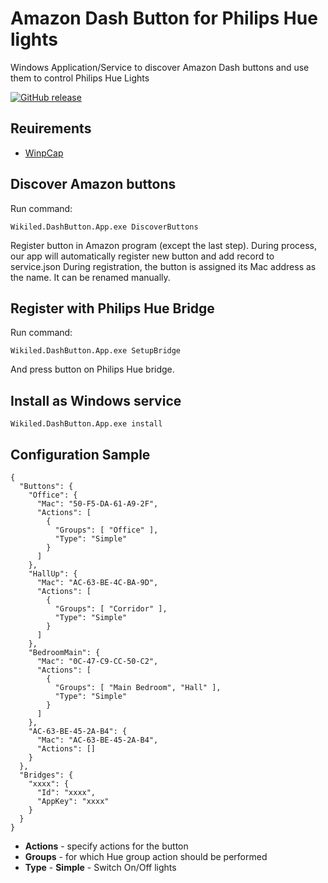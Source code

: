 # Amazon Dash Button for Philips Hue lights 

Windows Application/Service to discover Amazon Dash buttons and use them to control Philips Hue Lights

[![GitHub release](https://img.shields.io/github/release/AndMu/Wikiled.DashButton.svg)](/releases)

## Reuirements

* [WinpCap](https://www.winpcap.org/install/default.htm)


## Discover Amazon buttons

Run command:
```
Wikiled.DashButton.App.exe DiscoverButtons
```

Register button in Amazon program (except the last step). 
During process, our app will automatically register new button and add record to service.json
During registration, the button is assigned its Mac address as the name. It can be renamed manually.

## Register with Philips Hue Bridge

Run command:
```
Wikiled.DashButton.App.exe SetupBridge
```

And press button on Philips Hue bridge.


## Install as Windows service
```
Wikiled.DashButton.App.exe install
```

## Configuration Sample

```
{
  "Buttons": {
    "Office": {
      "Mac": "50-F5-DA-61-A9-2F",
      "Actions": [
        {
          "Groups": [ "Office" ],
          "Type": "Simple"
        }
      ]
    },
    "HallUp": {
      "Mac": "AC-63-BE-4C-BA-9D",
      "Actions": [
        {
          "Groups": [ "Corridor" ],
          "Type": "Simple"
        }
      ]
    },
    "BedroomMain": {
      "Mac": "0C-47-C9-CC-50-C2",
      "Actions": [
        {
          "Groups": [ "Main Bedroom", "Hall" ],
          "Type": "Simple"
        }
      ]
    },
    "AC-63-BE-45-2A-B4": {
      "Mac": "AC-63-BE-45-2A-B4",
      "Actions": []
    }
  },
  "Bridges": {
    "xxxx": {
      "Id": "xxxx",
      "AppKey": "xxxx"
    }
  }
}
```

-  **Actions** - specify actions for the button
-  **Groups** - for which Hue group action should be performed
-  **Type** - **Simple** - Switch On/Off lights
